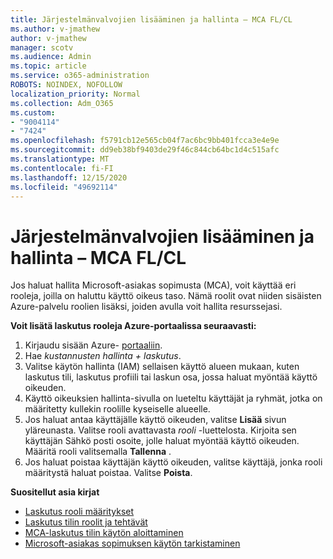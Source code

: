 ```yaml
---
title: Järjestelmänvalvojien lisääminen ja hallinta – MCA FL/CL
ms.author: v-jmathew
author: v-jmathew
manager: scotv
ms.audience: Admin
ms.topic: article
ms.service: o365-administration
ROBOTS: NOINDEX, NOFOLLOW
localization_priority: Normal
ms.collection: Adm_O365
ms.custom:
- "9004114"
- "7424"
ms.openlocfilehash: f5791cb12e565cb04f7ac6bc9bb401fcca3e4e9e
ms.sourcegitcommit: dd9eb38bf9403de29f46c844cb64bc1d4c515afc
ms.translationtype: MT
ms.contentlocale: fi-FI
ms.lasthandoff: 12/15/2020
ms.locfileid: "49692114"
---
```

# <a name="how-to-add-and-manage-admins---mca-flcl"></a>Järjestelmänvalvojien lisääminen ja hallinta – MCA FL/CL

Jos haluat hallita Microsoft-asiakas sopimusta (MCA), voit käyttää eri rooleja, joilla on haluttu käyttö oikeus taso. Nämä roolit ovat niiden sisäisten Azure-palvelu roolien lisäksi, joiden avulla voit hallita resurssejasi.

**Voit lisätä laskutus rooleja Azure-portaalissa seuraavasti:**

1. Kirjaudu sisään Azure- [portaaliin](https://portal.azure.com/).
2. Hae *kustannusten hallinta + laskutus*.
3. Valitse käytön hallinta (IAM) sellaisen käyttö alueen mukaan, kuten laskutus tili, laskutus profiili tai laskun osa, jossa haluat myöntää käyttö oikeuden.
4. Käyttö oikeuksien hallinta-sivulla on lueteltu käyttäjät ja ryhmät, jotka on määritetty kullekin roolille kyseiselle alueelle.
5. Jos haluat antaa käyttäjälle käyttö oikeuden, valitse **Lisää** sivun yläreunasta. Valitse rooli avattavasta *rooli* -luettelosta. Kirjoita sen käyttäjän Sähkö posti osoite, jolle haluat myöntää käyttö oikeuden. Määritä rooli valitsemalla **Tallenna** .
6. Jos haluat poistaa käyttäjän käyttö oikeuden, valitse käyttäjä, jonka rooli määritystä haluat poistaa. Valitse **Poista**.

**Suositellut asia kirjat**

- [Laskutus rooli määritykset](https://docs.microsoft.com/azure/cost-management-billing/manage/understand-mca-roles)
- [Laskutus tilin roolit ja tehtävät](https://docs.microsoft.com/azure/cost-management-billing/manage/understand-mca-roles#billing-account-roles-and-tasks)
- [MCA-laskutus tilin käytön aloittaminen](https://docs.microsoft.com/azure/cost-management-billing/understand/mca-overview)
- [Microsoft-asiakas sopimuksen käytön tarkistaminen](https://docs.microsoft.com/azure/cost-management-billing/manage/change-credit-card?WT.mc_id=Portal-Microsoft_Azure_Support%22%20%5Cl%20%22manage-credit-cards-for-a-microsoft-customer-agreement%22%20%5Ct%20%22_blank#check-the-type-of-your-account)
